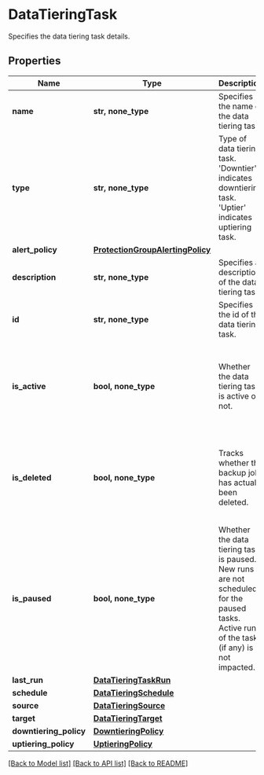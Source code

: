# DataTieringTask

Specifies the data tiering task details.

## Properties
Name | Type | Description | Notes
------------ | ------------- | ------------- | -------------
**name** | **str, none_type** | Specifies the name of the data tiering task. | 
**type** | **str, none_type** | Type of data tiering task. &#39;Downtier&#39; indicates downtiering task. &#39;Uptier&#39; indicates uptiering task. | 
**alert_policy** | [**ProtectionGroupAlertingPolicy**](ProtectionGroupAlertingPolicy.md) |  | [optional] 
**description** | **str, none_type** | Specifies a description of the data tiering task. | [optional] 
**id** | **str, none_type** | Specifies the id of the data tiering task. | [optional] 
**is_active** | **bool, none_type** | Whether the data tiering task is active or not. | [optional]  if omitted the server will use the default value of True
**is_deleted** | **bool, none_type** | Tracks whether the backup job has actually been deleted. | [optional]  if omitted the server will use the default value of True
**is_paused** | **bool, none_type** | Whether the data tiering task is paused. New runs are not scheduled for the paused tasks. Active run of the task (if any) is not impacted. | [optional]  if omitted the server will use the default value of True
**last_run** | [**DataTieringTaskRun**](DataTieringTaskRun.md) |  | [optional] 
**schedule** | [**DataTieringSchedule**](DataTieringSchedule.md) |  | [optional] 
**source** | [**DataTieringSource**](DataTieringSource.md) |  | [optional] 
**target** | [**DataTieringTarget**](DataTieringTarget.md) |  | [optional] 
**downtiering_policy** | [**DowntieringPolicy**](DowntieringPolicy.md) |  | [optional] 
**uptiering_policy** | [**UptieringPolicy**](UptieringPolicy.md) |  | [optional] 

[[Back to Model list]](../README.md#documentation-for-models) [[Back to API list]](../README.md#documentation-for-api-endpoints) [[Back to README]](../README.md)


